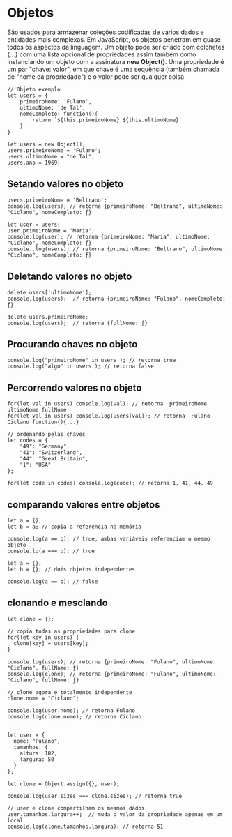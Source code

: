 # Objetos
São usados para armazenar coleções codificadas de vários dados e entidades mais complexas. Em JavaScript, os objetos penetram em quase todos os aspectos da linguagem.
Um objeto pode ser criado com colchetes {…} com uma lista opcional de propriedades assim também como instanciando um objeto com a assinatura **new Object()**. Uma propriedade é um par "chave: valor", em que chave é uma sequência (também chamada de "nome da propriedade") e o valor pode ser qualquer coisa
    
    // Objeto exemplo
    let users = {
        primeiroNome: 'Fulano',
        ultimoNome: 'de Tal',
        nomeCompleto: function(){
            return `${this.primeiroNome} ${this.ultimoNome}`
        }
    }

    let users = new Object();
    users.primeiroNome = 'Fulano';
    users.ultimoNome = "de Tal";
    users.ano = 1969;

## Setando valores no objeto
    
    users.primeiroNome = 'Beltrano';
    console.log(users); // retorna {primeiroNome: "Beltrano", ultimoNome: "Ciclano", nomeCompleto: ƒ}
    
    let user = users;
    user.primeiroNome = 'Maria';
    console.log(user); // retorna {primeiroNome: "Maria", ultimoNome: "Ciclano", nomeCompleto: ƒ}
    console..log(users); // retorna {primeiroNome: "Beltrano", ultimoNome: "Ciclano", nomeCompleto: ƒ}

## Deletando valores no objeto

	delete users['ultimoNome'];
	console.log(users);  // retorna {primeiroNome: "Fulano", nomeCompleto: ƒ}
	
	delete users.primeiroNome;
	console.log(users);  // retorna {fullNome: ƒ}

## Procurando chaves no objeto

    console.log("primeiroNome" in users ); // retorna true
    console.log("algo" in users ); // retorna false

## Percorrendo valores no objeto
    
    for(let val in users) console.log(val); // retorna  primeiroNome ultimoNome fullNome
    for(let val in users) console.log(users[val]); // retorna  Fulano Ciclano function(){...}

	// ordenando pelas chaves
	let codes = {
  	    "49": "Germany",
  	    "41": "Switzerland",
  	    "44": "Great Britain",
	    "1": "USA"
	};

	for(let code in codes) console.log(code); // retorna 1, 41, 44, 49

## comparando valores entre objetos

    let a = {};
    let b = a; // copia a referência na memória

    console.log(a == b); // true, ambas variáveis referenciam o mesmo objeto
    console.lo(a === b); // true

    let a = {};
    let b = {}; // dois objetos independentes

    console.log(a == b); // false

## clonando e mesclando 

    let clone = {};

    // copia todas as propriedades para clone
    for(let key in users) {
      clone[key] = users[key];
    }
    
    console.log(users); // retorna {primeiroNome: "Fulano", ultimoNome: "Ciclano", fullNome: ƒ}
    console.log(clone); // retorna {primeiroNome: "Fulano", ultimoNome: "Ciclano", fullNome: ƒ}

    // clone agora é totalmente independente
    clone.nome = "Ciclano";

    console.log(user.nome);	// retorna Fulano
    console.log(clone.nome); // retorna Ciclano


    let user = {
      nome: "Fulano",
      tamanhos: {
        altura: 182,
        largura: 50
      }
    };

    let clone = Object.assign({}, user);

    console.log(user.sizes === clone.sizes); // retorna true

    // user e clone compartilham os mesmos dados
    user.tamanhos.largura++;  // muda o valor da propriedade apenas em um local
    console.log(clone.tamanhos.largura); // retorna 51

